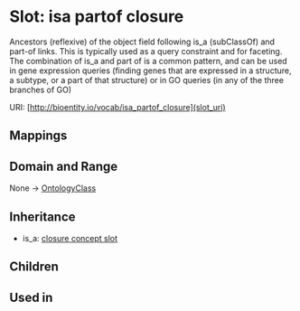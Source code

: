# Slot: isa partof closure


Ancestors (reflexive) of the object field following is_a (subClassOf) and part-of links. This is typically used as a query constraint and for faceting. The combination of is_a and part of is a common pattern, and can be used in gene expression queries (finding genes that are expressed in a structure, a subtype, or a part of that structure) or in GO queries (in any of the three branches of GO)

URI: [http://bioentity.io/vocab/isa_partof_closure](slot_uri)
## Mappings

## Domain and Range

None -> [OntologyClass](OntologyClass.md)
## Inheritance

 *  is_a: [closure concept slot](closure_concept_slot.md)
## Children

## Used in

